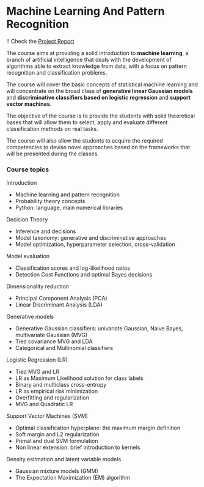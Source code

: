 # Machine Learning And Pattern Recognition

!! Check the [Project Report](./GENDER%20CLASSIFICATION%20PROJECT%20REPORT.pdf)

The course aims at providing a solid introduction to **machine learning**, a branch of artificial intelligence that deals with the development of algorithms able to extract knowledge from data, with a focus on pattern recognition and classification problems.

The course will cover the basic concepts of statistical machine learning and will concentrate on the broad class of **generative linear Gaussian models** and **discriminative classifiers based on logistic regression** and **support vector machines**.

The objective of the course is to provide the students with solid theoretical bases that will allow them to select, apply and evaluate different classification methods on real tasks.

The course will also allow the students to acquire the required competencies to devise novel approaches based on the frameworks that will be presented during the classes.

### Course topics

Introduction

- Machine learning and pattern recognition
- Probability theory concepts
- Python: language, main numerical libraries

Decision Theory

- Inference and decisions
- Model taxonomy: generative and discriminative approaches
- Model optimization, hyperparameter selection, cross-validation

Model evaluation

- Classification scores and log-likelihood ratios
- Detection Cost Functions and optimal Bayes decisions

Dimensionality reduction

- Principal Component Analysis (PCA)
- Linear Discriminant Analysis (LDA)

Generative models

- Generative Gaussian classifiers: univariate Gaussian, Naive Bayes, multivariate Gaussian (MVG)
- Tied covariance MVG and LDA
- Categorical and Multinomial classifiers

Logistic Regression (LR)

- Tied MVG and LR
- LR as Maximum Likelihood solution for class labels
- Binary and multiclass cross-entropy
- LR as empirical risk minimization
- Overfitting and regularization
- MVG and Quadratic LR

Support Vector Machines (SVM)

- Optimal classification hyperplane: the maximum margin definition
- Soft margin and L2 regularization
- Primal and dual SVM formulation
- Non linear extension: brief introduction to kernels

Density estimation and latent variable models

- Gaussian mixture models (GMM)
- The Expectation Maximization (EM) algorithm
